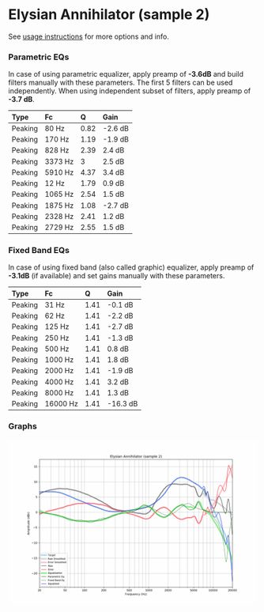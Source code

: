 # Elysian Annihilator (sample 2)
See [usage instructions](https://github.com/jaakkopasanen/AutoEq#usage) for more options and info.

### Parametric EQs
In case of using parametric equalizer, apply preamp of **-3.6dB** and build filters manually
with these parameters. The first 5 filters can be used independently.
When using independent subset of filters, apply preamp of **-3.7 dB**.

| Type    | Fc      |    Q | Gain    |
|:--------|:--------|:-----|:--------|
| Peaking | 80 Hz   | 0.82 | -2.6 dB |
| Peaking | 170 Hz  | 1.19 | -1.9 dB |
| Peaking | 828 Hz  | 2.39 | 2.4 dB  |
| Peaking | 3373 Hz | 3    | 2.5 dB  |
| Peaking | 5910 Hz | 4.37 | 3.4 dB  |
| Peaking | 12 Hz   | 1.79 | 0.9 dB  |
| Peaking | 1065 Hz | 2.54 | 1.5 dB  |
| Peaking | 1875 Hz | 1.08 | -2.7 dB |
| Peaking | 2328 Hz | 2.41 | 1.2 dB  |
| Peaking | 2729 Hz | 2.55 | 1.5 dB  |

### Fixed Band EQs
In case of using fixed band (also called graphic) equalizer, apply preamp of **-3.1dB**
(if available) and set gains manually with these parameters.

| Type    | Fc       |    Q | Gain     |
|:--------|:---------|:-----|:---------|
| Peaking | 31 Hz    | 1.41 | -0.1 dB  |
| Peaking | 62 Hz    | 1.41 | -2.2 dB  |
| Peaking | 125 Hz   | 1.41 | -2.7 dB  |
| Peaking | 250 Hz   | 1.41 | -1.3 dB  |
| Peaking | 500 Hz   | 1.41 | 0.8 dB   |
| Peaking | 1000 Hz  | 1.41 | 1.8 dB   |
| Peaking | 2000 Hz  | 1.41 | -1.9 dB  |
| Peaking | 4000 Hz  | 1.41 | 3.2 dB   |
| Peaking | 8000 Hz  | 1.41 | 1.3 dB   |
| Peaking | 16000 Hz | 1.41 | -16.3 dB |

### Graphs
![](./Elysian%20Annihilator%20(sample%202).png)
